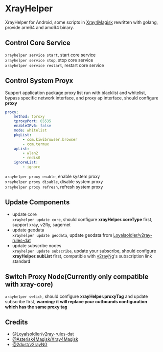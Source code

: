 # XrayHelper
XrayHelper for Android, some scripts in [Xray4Magisk](https://github.com/Asterisk4Magisk/Xray4Magisk) rewritten with golang, provide arm64 and amd64 binary.

## Control Core Service
`xrayhelper service start`, start core service  
`xrayhelper service stop`, stop core service  
`xrayhelper service restart`, restart core service

## Control System Proyx
Support application package proxy list run with blacklist and whitelist, bypass specific network interface, and proxy ap interface, should configure **proxy**
```yaml
proxy:
    method: tproxy
    tproxyPort: 65535
    enableIPv6: false
    mode: whitelist
    pkgList:
        - com.kiwibrowser.browser
        - com.termux
    apList:
        - wlan2
        - rndis0
    ignoreList:
        - ignore
```
`xrayhelper proxy enable`, enable system proxy  
`xrayhelper proxy disable`, disable system proxy    
`xrayhelper proxy refresh`, refresh system proxy  

## Update Components
- update core  
  `xrayhelper update core`, should configure **xrayHelper.coreType** first, support xray, v2fly, sagernet  
- update geodata  
  `xrayhelper update geodata`, update geodata from [Loyalsoldier/v2ray-rules-dat](https://github.com/Loyalsoldier/v2ray-rules-dat)  
- update subscribe nodes  
  `xrayhelper update subscribe`, update your subscribe, should configure **xrayHelper.subList** first, compatible with [v2rayNg](https://github.com/2dust/v2rayNG)'s subscription link standard

## Switch Proxy Node(Currently only compatible with xray-core)  
`xrayhelper swtich`, should configure **xrayHelper.proxyTag** and update subscribe first, **warning: it will replace your outbounds configuration which has the same proxy tag**

## Credits
- [@Loyalsoldier/v2ray-rules-dat](https://github.com/Loyalsoldier/v2ray-rules-dat)
- [@Asterisk4Magisk/Xray4Magisk](https://github.com/Asterisk4Magisk/Xray4Magisk)
- [@2dust/v2rayNG](https://github.com/2dust/v2rayNG)
